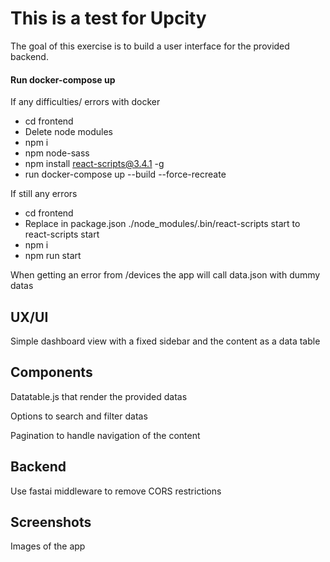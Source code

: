 # This is a test for Upcity

The goal of this exercise is to build a user interface for the provided backend.

#### Run docker-compose up

If any difficulties/ errors with docker

- cd frontend
- Delete node modules
- npm i
- npm node-sass
- npm install react-scripts@3.4.1 -g
- run docker-compose up --build --force-recreate

If still any errors

- cd frontend
- Replace in package.json ./node_modules/.bin/react-scripts start to react-scripts start
- npm i
- npm run start

When getting an error from /devices the app will call data.json with dummy datas

## UX/UI

Simple dashboard view with a fixed sidebar and the content as a data table

## Components

Datatable.js that render the provided datas

Options to search and filter datas

Pagination to handle navigation of the content

## Backend

Use fastai middleware to remove CORS restrictions

## Screenshots

Images of the app

